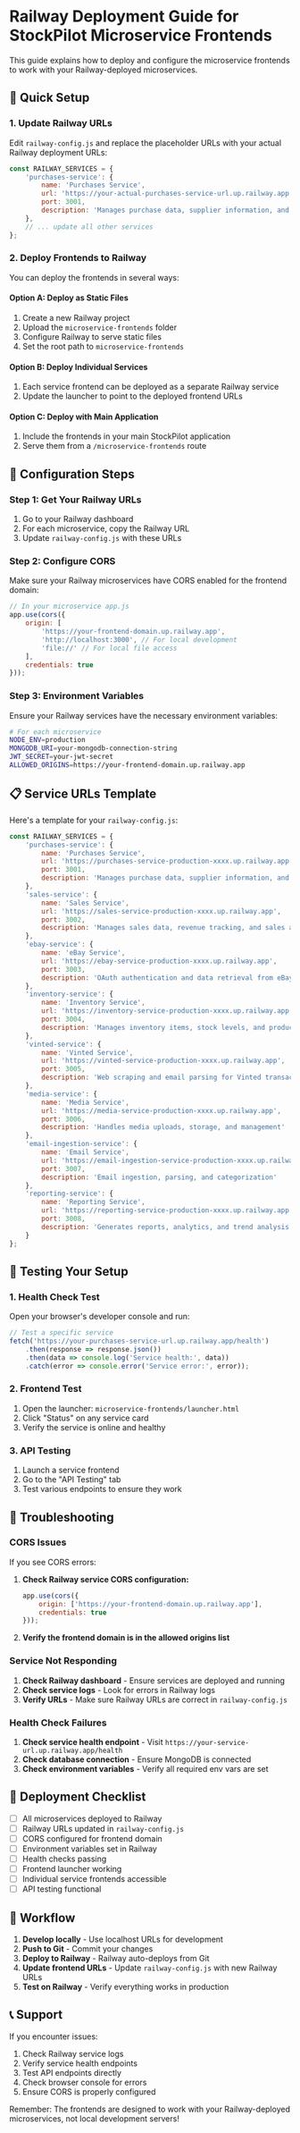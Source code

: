 # Railway Deployment Guide for StockPilot Microservice Frontends

This guide explains how to deploy and configure the microservice frontends to work with your Railway-deployed microservices.

## 🚀 Quick Setup

### 1. Update Railway URLs

Edit `railway-config.js` and replace the placeholder URLs with your actual Railway deployment URLs:

```javascript
const RAILWAY_SERVICES = {
    'purchases-service': {
        name: 'Purchases Service',
        url: 'https://your-actual-purchases-service-url.up.railway.app', // Replace this
        port: 3001,
        description: 'Manages purchase data, supplier information, and purchase workflows'
    },
    // ... update all other services
};
```

### 2. Deploy Frontends to Railway

You can deploy the frontends in several ways:

#### Option A: Deploy as Static Files
1. Create a new Railway project
2. Upload the `microservice-frontends` folder
3. Configure Railway to serve static files
4. Set the root path to `microservice-frontends`

#### Option B: Deploy Individual Services
1. Each service frontend can be deployed as a separate Railway service
2. Update the launcher to point to the deployed frontend URLs

#### Option C: Deploy with Main Application
1. Include the frontends in your main StockPilot application
2. Serve them from a `/microservice-frontends` route

## 🔧 Configuration Steps

### Step 1: Get Your Railway URLs

1. Go to your Railway dashboard
2. For each microservice, copy the Railway URL
3. Update `railway-config.js` with these URLs

### Step 2: Configure CORS

Make sure your Railway microservices have CORS enabled for the frontend domain:

```javascript
// In your microservice app.js
app.use(cors({
    origin: [
        'https://your-frontend-domain.up.railway.app',
        'http://localhost:3000', // For local development
        'file://' // For local file access
    ],
    credentials: true
}));
```

### Step 3: Environment Variables

Ensure your Railway services have the necessary environment variables:

```bash
# For each microservice
NODE_ENV=production
MONGODB_URI=your-mongodb-connection-string
JWT_SECRET=your-jwt-secret
ALLOWED_ORIGINS=https://your-frontend-domain.up.railway.app
```

## 📋 Service URLs Template

Here's a template for your `railway-config.js`:

```javascript
const RAILWAY_SERVICES = {
    'purchases-service': {
        name: 'Purchases Service',
        url: 'https://purchases-service-production-xxxx.up.railway.app',
        port: 3001,
        description: 'Manages purchase data, supplier information, and purchase workflows'
    },
    'sales-service': {
        name: 'Sales Service', 
        url: 'https://sales-service-production-xxxx.up.railway.app',
        port: 3002,
        description: 'Manages sales data, revenue tracking, and sales analytics'
    },
    'ebay-service': {
        name: 'eBay Service',
        url: 'https://ebay-service-production-xxxx.up.railway.app',
        port: 3003,
        description: 'OAuth authentication and data retrieval from eBay API'
    },
    'inventory-service': {
        name: 'Inventory Service',
        url: 'https://inventory-service-production-xxxx.up.railway.app',
        port: 3004,
        description: 'Manages inventory items, stock levels, and product information'
    },
    'vinted-service': {
        name: 'Vinted Service',
        url: 'https://vinted-service-production-xxxx.up.railway.app',
        port: 3005,
        description: 'Web scraping and email parsing for Vinted transactions'
    },
    'media-service': {
        name: 'Media Service',
        url: 'https://media-service-production-xxxx.up.railway.app',
        port: 3006,
        description: 'Handles media uploads, storage, and management'
    },
    'email-ingestion-service': {
        name: 'Email Service',
        url: 'https://email-ingestion-service-production-xxxx.up.railway.app',
        port: 3007,
        description: 'Email ingestion, parsing, and categorization'
    },
    'reporting-service': {
        name: 'Reporting Service',
        url: 'https://reporting-service-production-xxxx.up.railway.app',
        port: 3008,
        description: 'Generates reports, analytics, and trend analysis'
    }
};
```

## 🧪 Testing Your Setup

### 1. Health Check Test

Open your browser's developer console and run:

```javascript
// Test a specific service
fetch('https://your-purchases-service-url.up.railway.app/health')
    .then(response => response.json())
    .then(data => console.log('Service health:', data))
    .catch(error => console.error('Service error:', error));
```

### 2. Frontend Test

1. Open the launcher: `microservice-frontends/launcher.html`
2. Click "Status" on any service card
3. Verify the service is online and healthy

### 3. API Testing

1. Launch a service frontend
2. Go to the "API Testing" tab
3. Test various endpoints to ensure they work

## 🚨 Troubleshooting

### CORS Issues

If you see CORS errors:

1. **Check Railway service CORS configuration:**
   ```javascript
   app.use(cors({
       origin: ['https://your-frontend-domain.up.railway.app'],
       credentials: true
   }));
   ```

2. **Verify the frontend domain is in the allowed origins list**

### Service Not Responding

1. **Check Railway dashboard** - Ensure services are deployed and running
2. **Check service logs** - Look for errors in Railway logs
3. **Verify URLs** - Make sure Railway URLs are correct in `railway-config.js`

### Health Check Failures

1. **Check service health endpoint** - Visit `https://your-service-url.up.railway.app/health`
2. **Check database connection** - Ensure MongoDB is connected
3. **Check environment variables** - Verify all required env vars are set

## 📝 Deployment Checklist

- [ ] All microservices deployed to Railway
- [ ] Railway URLs updated in `railway-config.js`
- [ ] CORS configured for frontend domain
- [ ] Environment variables set in Railway
- [ ] Health checks passing
- [ ] Frontend launcher working
- [ ] Individual service frontends accessible
- [ ] API testing functional

## 🔄 Workflow

1. **Develop locally** - Use localhost URLs for development
2. **Push to Git** - Commit your changes
3. **Deploy to Railway** - Railway auto-deploys from Git
4. **Update frontend URLs** - Update `railway-config.js` with new Railway URLs
5. **Test on Railway** - Verify everything works in production

## 📞 Support

If you encounter issues:

1. Check Railway service logs
2. Verify service health endpoints
3. Test API endpoints directly
4. Check browser console for errors
5. Ensure CORS is properly configured

Remember: The frontends are designed to work with your Railway-deployed microservices, not local development servers!
